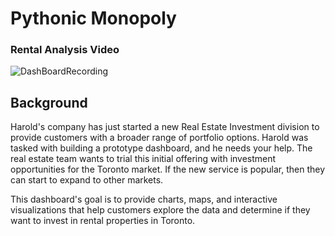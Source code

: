 # Pythonic Monopoly

### Rental Analysis Video

![DashBoardRecording](https://github.com/MoBerr/Pythonic_Monopoly/blob/main/Images/Rental%20Analysis.gif)

## Background



Harold's company has just started a new Real Estate Investment division to provide customers with a broader range of portfolio options. Harold was tasked with building a prototype dashboard, and he needs your help. The real estate team wants to trial this initial offering with investment opportunities for the Toronto market. If the new service is popular, then they can start to expand to other markets.

This dashboard's goal is to provide charts, maps, and interactive visualizations that help customers explore the data and determine if they want to invest in rental properties in Toronto.
